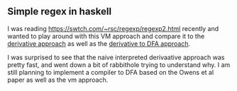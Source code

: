 ## Simple regex in haskell 

I was reading https://swtch.com/~rsc/regexp/regexp2.html recently and wanted to play around with this VM approach and compare it to the 
[derivative approach](https://matt.might.net/articles/implementation-of-regular-expression-matching-in-scheme-with-derivatives/)
as well as the [derivative to DFA approach](https://www.ccs.neu.edu/home/turon/re-deriv.pdf).

I was surprised to see that the naive interpreted derivaative approach was pretty fast, and went down a bit of rabbithole trying to understand why. 
I am still planning to implement a compiler to DFA based on the Owens et al paper as well as the vm approach. 
